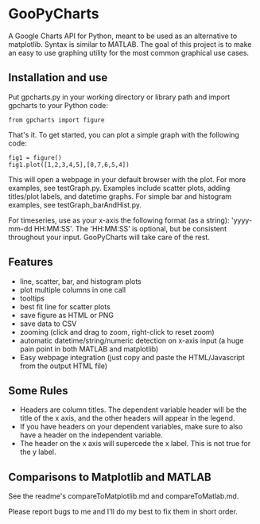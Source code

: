 # GooPyCharts
A Google Charts API for Python, meant to be used as an alternative to matplotlib. Syntax is similar to MATLAB. The goal of this project is to make an easy to use graphing utility for the most common graphical use cases.

## Installation and use
Put gpcharts.py in your working directory or library path and import gpcharts to your Python code:

```
from gpcharts import figure
```

That's it. To get started, you can plot a simple graph with the following code:

```
fig1 = figure()
fig1.plot([1,2,3,4,5],[8,7,6,5,4])
```

This will open a webpage in your default browser with the plot. For more examples, see testGraph.py. Examples include scatter plots, adding titles/plot labels, and datetime graphs. For simple bar and histogram examples, see testGraph_barAndHist.py.

For timeseries, use as your x-axis the following format (as a string): 'yyyy-mm-dd HH:MM:SS'. The 'HH:MM:SS' is optional, but be consistent throughout your input. GooPyCharts will take care of the rest.

## Features
- line, scatter, bar, and histogram plots
- plot multiple columns in one call
- tooltips
- best fit line for scatter plots
- save figure as HTML or PNG
- save data to CSV
- zooming (click and drag to zoom, right-click to reset zoom)
- automatic datetime/string/numeric detection on x-axis input (a huge pain point in both MATLAB and matplotlib)
- Easy webpage integration (just copy and paste the HTML/Javascript from the output HTML file)

## Some Rules
- Headers are column titles. The dependent variable header will be the title of the x axis, and the other headers will appear in the legend.
- If you have headers on your dependent variables, make sure to also have a header on the independent variable.
- The header on the x axis will supercede the x label. This is not true for the y label.

## Comparisons to Matplotlib and MATLAB
See the readme's compareToMatplotlib.md and compareToMatlab.md.

Please report bugs to me and I'll do my best to fix them in short order.
